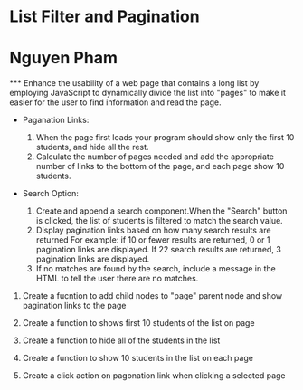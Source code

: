 # List Filter and Pagination
# Nguyen Pham

<JavaScript>
  
*** Enhance the usability of a web page that contains a long list by employing JavaScript to dynamically divide the list into "pages" to make it easier for the user to find information and read the page.

* Paganation Links:
  1. When the page first loads your program should show only the first 10 students, and hide all the rest.
  2. Calculate the number of pages needed and add the appropriate number of links to the bottom of the page, and each page show 10 students.

* Search Option:
  1. Create and append a search component.When the "Search" button is clicked, the list of students is filtered to match the search value. 
  2. Display pagination links based on how many search results are returned
    For example: if 10 or fewer results are returned, 0 or 1 pagination links are displayed. If 22 search results are returned, 3 pagination links are displayed.
  3. If no matches are found by the search, include a message in the HTML to tell the user there are no matches.
  

1. Create a fucntion to add child nodes to "page" parent node and show pagination links to the page

2. Create a function to shows first 10 students of the list on page

3. Create a function to hide all of the students in the list

4. Create a function to show 10 students in the list on each page

5. Create a click action on pagonation link when clicking a selected page




